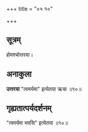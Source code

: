 +++
title = "०५ १०"

+++
## सूत्रम्
होमश्चोत्तरया।
## अनाकुला
**उत्तरया** "त्वमर्यमा" इत्येतया ऋचा ॥१०॥

## गृह्यतात्पर्यदर्शनम्
"त्वमर्यमा भवसि" इत्येतया ॥१०॥
